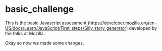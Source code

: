 # basic_challenge
This is the basic Javascript assessment (https://developer.mozilla.org/en-US/docs/Learn/JavaScript/First_steps/Silly_story_generator) developed by the 
folks at Mozilla.

Okay so now we made some changes.